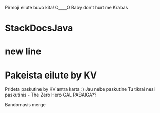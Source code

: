Pirmoji eilute buvo kita! O____O
Baby don't hurt me
Krabas
# StackDocsJava
new line
=======
# Pakeista eilute by KV

Prideta paskutine by KV antra karta :)
Jau nebe paskutine
Tu tikrai nesi paskutinis - The Zero Hero
GAL PABAIGA??

Bandomasis merge